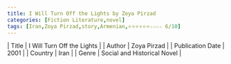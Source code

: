 ```yaml
---
title: I Will Turn Off the Lights by Zoya Pirzad
categories: [Fiction Literature,novel]
tags: [Iran,Zoya Pirzad,story,Armenian,⭐⭐⭐⭐⭐⭐☆☆☆☆ 6/10]
---
```

        
| Title | I Will Turn Off the Lights  |
| Author |  Zoya Pirzad  |
| Publication Date | 2001   |
| Country | Iran |
| Genre | Social and Historical Novel  |
        